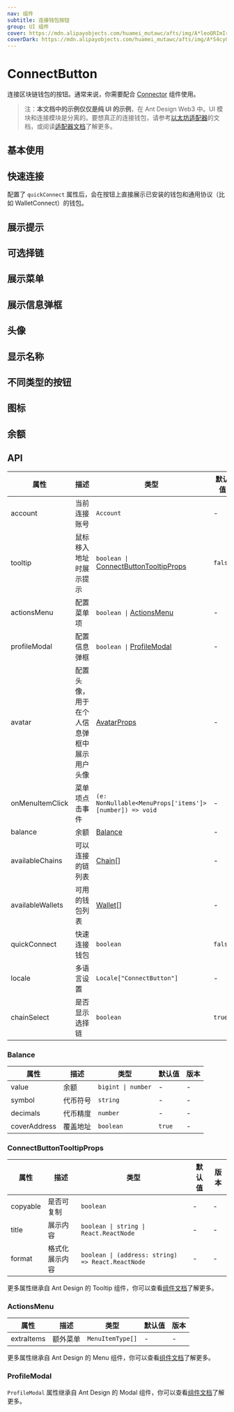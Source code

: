 ```yaml
---
nav: 组件
subtitle: 连接钱包按钮
group: UI 组件
cover: https://mdn.alipayobjects.com/huamei_mutawc/afts/img/A*leoQRImIrekAAAAAAAAAAAAADlrGAQ/original
coverDark: https://mdn.alipayobjects.com/huamei_mutawc/afts/img/A*S4cyQ7OCxDUAAAAAAAAAAAAADlrGAQ/original
---
```


# ConnectButton

连接区块链钱包的按钮。通常来说，你需要配合 [Connector](../connector/index.zh-CN.md) 组件使用。

> 注：**本文档中的示例仅仅是纯 UI 的示例**，在 Ant Design Web3 中。UI 模块和连接模块是分离的。要想真正的连接钱包，请参考[以太坊适配器](../ethereum/index.zh-CN.md)的文档，或阅读[适配器文档](../../../../docs/guide/adapter.zh-CN.md)了解更多。

## 基本使用

<code src="./demos/basic.tsx"></code>

## 快速连接

配置了 `quickConnect` 属性后，会在按钮上直接展示已安装的钱包和通用协议（比如 WalletConnect）的钱包。

<code src="./demos/quick-connect"></code>

## 展示提示

<code src="./demos/tooltip.tsx"></code>

## 可选择链

<code src="./demos/chains.tsx"></code>

## 展示菜单

<code src="./demos/menu.tsx"></code>

## 展示信息弹框

<code src="./demos/profileModal.tsx"></code>

## 头像

<code src="./demos/avatar.tsx"></code>

## 显示名称

<code src="./demos/name.tsx"></code>

## 不同类型的按钮

<code src="./demos/type.tsx"></code>

## 图标

<code src="./demos/icon.tsx"></code>

## 余额

<code src="./demos/balance.tsx"></code>

## API

| 属性 | 描述 | 类型 | 默认值 | 版本 |
| --- | --- | --- | --- | --- |
| account | 当前连接账号 | `Account` | - | - |
| tooltip | 鼠标移入地址时展示提示 | `boolean \|` [ConnectButtonTooltipProps](#connectbuttontooltipprops) | `false` | - |
| actionsMenu | 配置菜单项 | `boolean \|` [ActionsMenu](#actionsmenu) | - | - |
| profileModal | 配置信息弹框 | `boolean \|` [ProfileModal](#profilemodal) | - | - |
| avatar | 配置头像，用于在个人信息弹框中展示用户头像 | [AvatarProps](https://ant.design/components/avatar-cn#api) | - | - |
| onMenuItemClick | 菜单项点击事件 | `(e: NonNullable<MenuProps['items']>[number]) => void` | - | - |
| balance | 余额 | [Balance](#balance) | - | - |
| availableChains | 可以连接的链列表 | [Chain](../types/index.zh-CN.md#chain)\[] | - | - |
| availableWallets | 可用的钱包列表 | [Wallet](../types/index.zh-CN.md#wallet)\[] | - | - |
| quickConnect | 快速连接钱包 | `boolean` | `false` | - |
| locale | 多语言设置 | `Locale["ConnectButton"]` | - | - |
| chainSelect | 是否显示选择链 | `boolean` | `true` | - |

### Balance

| 属性         | 描述     | 类型               | 默认值 | 版本 |
| ------------ | -------- | ------------------ | ------ | ---- |
| value        | 余额     | `bigint \| number` | -      | -    |
| symbol       | 代币符号 | `string`           | -      | -    |
| decimals     | 代币精度 | `number`           | -      | -    |
| coverAddress | 覆盖地址 | `boolean`          | `true` | -    |

### ConnectButtonTooltipProps

| 属性     | 描述           | 类型                                              | 默认值 | 版本 |
| -------- | -------------- | ------------------------------------------------- | ------ | ---- |
| copyable | 是否可复制     | `boolean`                                         | -      | -    |
| title    | 展示内容       | `boolean \| string \| React.ReactNode`            | -      | -    |
| format   | 格式化展示内容 | `boolean \| (address: string) => React.ReactNode` | -      | -    |

更多属性继承自 Ant Design 的 Tooltip 组件，你可以查看[组件文档](https://ant.design/components/tooltip-cn#api)了解更多。

### ActionsMenu

| 属性       | 描述     | 类型             | 默认值 | 版本 |
| ---------- | -------- | ---------------- | ------ | ---- |
| extraItems | 额外菜单 | `MenuItemType[]` | -      | -    |

更多属性继承自 Ant Design 的 Menu 组件，你可以查看[组件文档](https://ant.design/components/menu-cn#api)了解更多。

### ProfileModal

`ProfileModal` 属性继承自 Ant Design 的 Modal 组件，你可以查看[组件文档](https://ant.design/components/modal-cn#api)了解更多。
